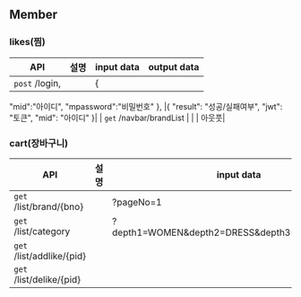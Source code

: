 ## Member

### likes(찜)

| API | 설명 | input data | output data |
| --- | --- | --- | --- |
| `post`  /login, |  | {
"mid":"아이디",
"mpassword":"비밀번호"
}, |{
"result": "성공/실패여부",
"jwt": "토큰",
"mid": "아이디"
}|
| `get`  /navbar/brandList |  |  | 아웃풋|

### cart(장바구니)

| API | 설명 | input data |
| --- | --- | --- |
| `get`  /list/brand/{bno} |  | ?pageNo=1 |
| `get`  /list/category |  | ?depth1=WOMEN&depth2=DRESS&depth3=MINI%20DRESS |
| `get`  /list/addlike/{pid} |  |  |
| `get`  /list/delike/{pid} |  |  |


